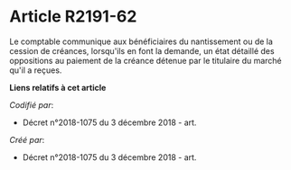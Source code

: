 # Article R2191-62

Le comptable communique aux bénéficiaires du nantissement ou de la cession de créances, lorsqu'ils en font la demande, un
état détaillé des oppositions au paiement de la créance détenue par le titulaire du marché qu'il a reçues.

**Liens relatifs à cet article**

_Codifié par_:

  - Décret n°2018-1075 du 3 décembre 2018 - art.

_Créé par_:

  - Décret n°2018-1075 du 3 décembre 2018 - art.
